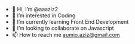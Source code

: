 - 👋 Hi, I’m @aaaziz2
- 👀 I’m interested in Coding
- 🌱 I’m currently learning Front End Development
- 💞️ I’m looking to collaborate on Javascript
- 📫 How to reach me aumio.aziz@gmail.com

<!---
aaaziz2/aaaziz2 is a ✨ special ✨ repository because its `README.md` (this file) appears on your GitHub profile.
You can click the Preview link to take a look at your changes.
--->
